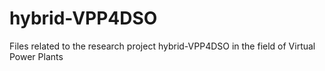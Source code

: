# hybrid-VPP4DSO
Files related to the research project hybrid-VPP4DSO in the field of Virtual Power Plants

